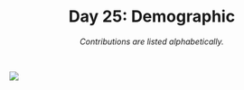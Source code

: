 <h1 align="center">Day 25: Demographic</h1>
<p align="center"><em>Contributions are listed alphabetically.</em></p>
<br>

![](https://raw.githubusercontent.com/Z3tt/30DayChartChallenge_Collection2021/main/contributions/25_demographic/25_demographic_collage.jpg)
